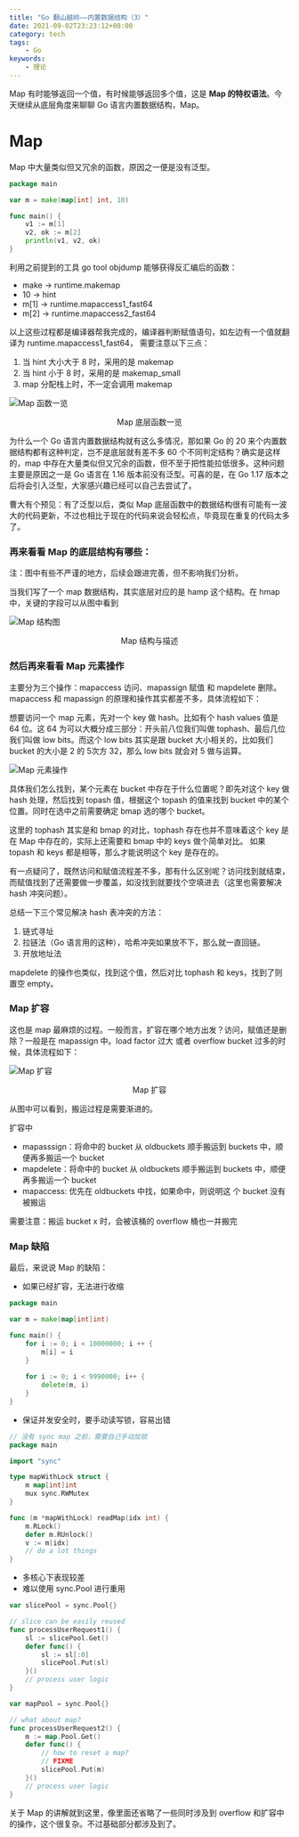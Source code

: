 ```yaml
---
title: "Go 翻山越岭——内置数据结构（3）"
date: 2021-09-02T23:23:12+08:00
category: tech
tags:
    - Go
keywords:
    - 理论
---
```


Map 有时能够返回一个值，有时候能够返回多个值，这是 **Map 的特权语法**。今天继续从底层角度来聊聊 Go 语言内置数据结构，Map。

# Map

Map 中大量类似但又冗余的函数，原因之一便是没有泛型。

```go
package main

var m = make(map[int] int, 10)

func main() {
    v1 := m[1]
    v2, ok := m[2]
    println(v1, v2, ok)
}
```

利用之前提到的工具 go tool objdump 能够获得反汇编后的函数：

- make → runtime.makemap
- 10 → hint
- m[1] → runtime.mapaccess1_fast64
- m[2] → runtime.mapaccess2_fast64

以上这些过程都是编译器帮我完成的，编译器判断赋值语句，如左边有一个值就翻译为 runtime.mapaccess1_fast64， 需要注意以下三点：

1. 当 hint  大小大于 8 时，采用的是 makemap
2. 当 hint 小于 8 时，采用的是 makemap_small
3. map 分配栈上时，不一定会调用 makemap



![Map 函数一览](https://cdn.jsdelivr.net/gh/JupiterXue/PictureBed/BlogImg/202109042253388.png)

<center>Map 底层函数一览</center>



为什么一个 Go 语言内置数据结构就有这么多情况，那如果 Go 的 20 来个内置数据结构都有这种判定，岂不是底层就有差不多 60 个不同判定结构？确实是这样的，map 中存在大量类似但又冗余的函数，但不至于把性能拉低很多。这种问题主要是原因之一是 Go 语言在 1.16 版本前没有泛型。可喜的是，在 Go 1.17 版本之后将会引入泛型，大家感兴趣已经可以自己去尝试了。



曹大有个预见：有了泛型以后，类似 Map 底层函数中的数据结构很有可能有一波大的代码更新，不过也相比于现在的代码来说会轻松点，毕竟现在重复的代码太多了。



### 再来看看 Map 的底层结构有哪些：



注：图中有些不严谨的地方，后续会跟进完善，但不影响我们分析。



当我们写了一个 map 数据结构，其实底层对应的是 hamp 这个结构。在 hmap 中，关键的字段可以从图中看到



![Map 结构图](https://cdn.jsdelivr.net/gh/JupiterXue/PictureBed/BlogImg/202109042312046.png)

<center>Map 结构与描述</center>



### 然后再来看看 Map 元素操作

主要分为三个操作：mapaccess 访问、mapassign 赋值 和 mapdelete 删除。mapaccess 和 mapassign 的原理和操作其实都差不多，具体流程如下：



想要访问一个 map 元素，先对一个 key 做 hash。比如有个 hash values 值是 64 位。这 64 为可以大概分成三部分：开头前八位我们叫做 tophash、最后几位我们叫做 low bits。而这个 low bits 其实是跟 bucket 大小相关的，比如我们 bucket 的大小是 2 的 5次方 32，那么 low bits 就会对 5 做与运算。



![Map 元素操作](https://cdn.jsdelivr.net/gh/JupiterXue/PictureBed/BlogImg/202109042332691.png)



具体我们怎么找到，某个元素在 bucket 中存在于什么位置呢？即先对这个 key 做 hash 处理，然后找到 topash 值，根据这个 topash 的值来找到 bucket 中的某个位置。同时在选中之前需要确定 bmap 选的哪个 bucket。



这里的 tophash 其实是和 bmap 的对比，tophash 存在也并不意味着这个 key 是在 Map 中存在的，实际上还需要和 bmap 中的 keys 做个简单对比。 如果 topash 和 keys 都是相等，那么才能说明这个 key 是存在的。



有一点疑问了，既然访问和赋值流程差不多，那有什么区别呢？访问找到就结束，而赋值找到了还需要做一步覆盖，如没找到就要找个空填进去（这里也需要解决 hash 冲突问题）。



总结一下三个常见解决 hash 表冲突的方法：

1. 链式寻址
2. 拉链法（Go 语言用的这种），哈希冲突如果放不下，那么就一直回链。
3. 开放地址法



mapdelete 的操作也类似，找到这个值，然后对比 tophash 和 keys，找到了则置空 empty。



### Map 扩容

这也是 map 最麻烦的过程。一般而言，扩容在哪个地方出发？访问，赋值还是删除？一般是在 mapassign 中。load factor 过大 或者 overflow bucket 过多的时候，具体流程如下：



![Map 扩容](https://cdn.jsdelivr.net/gh/JupiterXue/PictureBed/BlogImg/202109042347182.png)

<center>Map 扩容</center>



从图中可以看到，搬运过程是需要渐进的。



扩容中

- mapasssign：将命中的 bucket 从 oldbuckets 顺⼿搬运到
  buckets 中，顺便再多搬运⼀个 bucket
- mapdelete：将命中的 bucket 从 oldbuckets 顺⼿搬运到
  buckets 中，顺便再多搬运⼀个 bucket
- mapaccess: 优先在 oldbuckets 中找，如果命中，则说明这
  个 bucket 没有被搬运

需要注意：搬运 bucket x 时，会被该桶的 overflow 桶也⼀并搬完



### Map 缺陷

最后，来说说 Map 的缺陷：

- 如果已经扩容，无法进行收缩

```go
package main

var m = make(map[int]int)

func main() {
    for i := 0; i < 10000000; i ++ {
        m[i] = i
    }
    
    for i := 0; i < 9990000; i++ {
        delete(m, i)
    }
}
```

- 保证并发安全时，要手动读写锁，容易出错

```go
// 没有 sync map 之前，需要自己手动加锁
package main

import "sync"

type mapWithLock struct {
    m map[int]int
    mux sync.RWMutex
}

func (m *mapWithLock) readMap(idx int) {
    m.RLock()
    defer m.RUnlock()
    v := m[idx]
    // do a lot things
}
```

- 多核心下表现较差
- 难以使用 sync.Pool 进行重用

```go
var slicePool = sync.Pool{}

// slice can be easily reused
func processUserRequest1() {
    sl := slicePool.Get()
    defer func() {
        sl := sl[:0]
        slicePool.Put(sl)
    }()
    // process user logic
}
```

```go
var mapPool = sync.Pool{}

// what about map?
func processUserRequest2() {
    m := map.Pool.Get()
    defer func() {
        // how to reset a map?
        // FIXME
        slicePool.Put(m)
    }()
    // process user logic
}
```



关于 Map 的讲解就到这里，像里面还省略了一些同时涉及到 overflow 和扩容中的操作，这个很复杂。不过基础部分都涉及到了。
